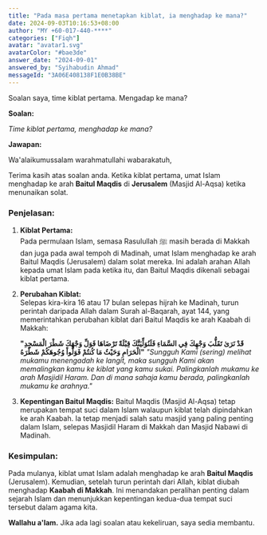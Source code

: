 ```yaml
---
title: "Pada masa pertama menetapkan kiblat, ia menghadap ke mana?"
date: 2024-09-03T10:16:53+08:00
author: "MY +60-017-440-****"
categories: ["Fiqh"]
avatar: "avatar1.svg"
avatarColor: "#bae3de"
answer_date: "2024-09-01"
answered_by: "Syihabudin Ahmad"
messageId: "3A06E408138F1E0B38BE"
---
```


Soalan saya, time kiblat pertama. Mengadap ke mana?

<!--more-->

**Soalan:**

*Time kiblat pertama, menghadap ke mana?*

**Jawapan:**

Wa'alaikumussalam warahmatullahi wabarakatuh,

Terima kasih atas soalan anda. Ketika kiblat pertama, umat Islam menghadap ke arah **Baitul Maqdis** di **Jerusalem** (Masjid Al-Aqsa) ketika menunaikan solat.

### Penjelasan:

1. **Kiblat Pertama:**  
   Pada permulaan Islam, semasa Rasulullah ﷺ masih berada di Makkah dan juga pada awal tempoh di Madinah, umat Islam menghadap ke arah Baitul Maqdis (Jerusalem) dalam solat mereka. Ini adalah arahan Allah kepada umat Islam pada ketika itu, dan Baitul Maqdis dikenali sebagai kiblat pertama.

2. **Perubahan Kiblat:**  
   Selepas kira-kira 16 atau 17 bulan selepas hijrah ke Madinah, turun perintah daripada Allah dalam Surah al-Baqarah, ayat 144, yang memerintahkan perubahan kiblat dari Baitul Maqdis ke arah Kaabah di Makkah:

   **"قَدْ نَرَىٰ تَقَلُّبَ وَجْهِكَ فِي السَّمَاءِ فَلَنُوَلِّيَنَّكَ قِبْلَةً تَرْضَاهَا فَوَلِّ وَجْهَكَ شَطْرَ الْمَسْجِدِ الْحَرَامِ وَحَيْثُ مَا كُنتُمْ فَوَلُّواْ وُجُوهَكُمْ شَطْرَهُ"**
   _"Sungguh Kami (sering) melihat mukamu menengadah ke langit, maka sungguh Kami akan memalingkan kamu ke kiblat yang kamu sukai. Palingkanlah mukamu ke arah Masjidil Haram. Dan di mana sahaja kamu berada, palingkanlah mukamu ke arahnya."_

3. **Kepentingan Baitul Maqdis:**
   Baitul Maqdis (Masjid Al-Aqsa) tetap merupakan tempat suci dalam Islam walaupun kiblat telah dipindahkan ke arah Kaabah. Ia tetap menjadi salah satu masjid yang paling penting dalam Islam, selepas Masjidil Haram di Makkah dan Masjid Nabawi di Madinah.

### Kesimpulan:

Pada mulanya, kiblat umat Islam adalah menghadap ke arah **Baitul Maqdis** (Jerusalem). Kemudian, setelah turun perintah dari Allah, kiblat diubah menghadap **Kaabah di Makkah**. Ini menandakan peralihan penting dalam sejarah Islam dan menunjukkan kepentingan kedua-dua tempat suci tersebut dalam agama kita.

**Wallahu a'lam.** Jika ada lagi soalan atau kekeliruan, saya sedia membantu.
